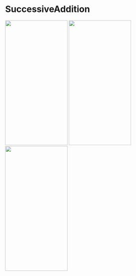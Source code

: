 # SuccessiveAddition
<img src="https://user-images.githubusercontent.com/71877528/221374452-fa2a4416-cc15-44b8-8694-e05e65159eab.png" width="200" height="400">    <img src="https://user-images.githubusercontent.com/71877528/221374313-a3961c65-dfa3-4efc-84e8-31f5e4e964e5.png" width="200" height="400">   <img src="https://user-images.githubusercontent.com/71877528/221374384-eb279fd7-a4dd-4686-bac6-3d58d0367c12.png" width="200" height="400"> 




